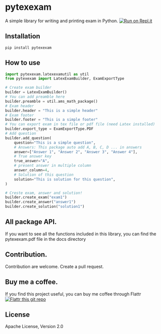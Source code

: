 # pytexexam

A simple library for writing and printing exam in Python.
[![Run on Repl.it](https://repl.it/badge/github/vungocbinh2009/pytexexam)](https://repl.it/github/vungocbinh2009/pytexexam)
## Installation
```shell
pip install pytexexam
```

## How to use
```python
import pytexexam.latexexamutil as util
from pytexexam import LatexExamBuilder, ExamExportType

# Create exam builder
builder = LatexExamBuilder()
# You can add preamble here
builder.preamble = util.ams_math_package()
# Exam header
builder.header = "This is a simple header"
# Exam footer
builder.footer = "This is a simple footer"
# You can export exam in tex file or pdf file (need Latex installed)
builder.export_type = ExamExportType.PDF
# Add question
builder.add_question(
    question="This is a simple question",
    # Answers: This package auto add A, B, C, D ... in answers
    answer=["Answer 1", "Answer 2", "Answer 3", "Answer 4"],
    # True answer key
    true_answer="A",
    # present answer in multiple column
    answer_column=4,
    # Solution of this question
    solution="This is solution for this question",
)

# Creste exam, answer and solution!
builder.create_exam("exam1")
builder.create_answer("answer1")
builder.create_solution("solution1")
```

## All package API.
If you want to see all the functions included in this library, you can find the pytexexam.pdf
 file in the docs directory
## Contribution.
Contribution are welcome. Create a pull request.
## Buy me a coffee.
If you find this project useful, you can buy me coffee through Flattr [![Flattr this
 git
 repo](http://api.flattr.com/button/flattr-badge-large.png)](https://flattr.com/@vungocbinh)

## License
Apache License, Version 2.0
